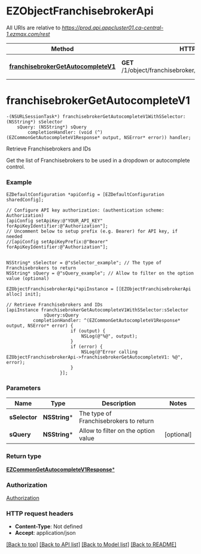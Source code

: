 # EZObjectFranchisebrokerApi

All URIs are relative to *https://prod.api.appcluster01.ca-central-1.ezmax.com/rest*

Method | HTTP request | Description
------------- | ------------- | -------------
[**franchisebrokerGetAutocompleteV1**](EZObjectFranchisebrokerApi.md#franchisebrokergetautocompletev1) | **GET** /1/object/franchisebroker/getAutocomplete/{sSelector} | Retrieve Franchisebrokers and IDs


# **franchisebrokerGetAutocompleteV1**
```objc
-(NSURLSessionTask*) franchisebrokerGetAutocompleteV1WithSSelector: (NSString*) sSelector
    sQuery: (NSString*) sQuery
        completionHandler: (void (^)(EZCommonGetAutocompleteV1Response* output, NSError* error)) handler;
```

Retrieve Franchisebrokers and IDs

Get the list of Franchisebrokers to be used in a dropdown or autocomplete control.

### Example 
```objc
EZDefaultConfiguration *apiConfig = [EZDefaultConfiguration sharedConfig];

// Configure API key authorization: (authentication scheme: Authorization)
[apiConfig setApiKey:@"YOUR_API_KEY" forApiKeyIdentifier:@"Authorization"];
// Uncomment below to setup prefix (e.g. Bearer) for API key, if needed
//[apiConfig setApiKeyPrefix:@"Bearer" forApiKeyIdentifier:@"Authorization"];


NSString* sSelector = @"sSelector_example"; // The type of Franchisebrokers to return
NSString* sQuery = @"sQuery_example"; // Allow to filter on the option value (optional)

EZObjectFranchisebrokerApi*apiInstance = [[EZObjectFranchisebrokerApi alloc] init];

// Retrieve Franchisebrokers and IDs
[apiInstance franchisebrokerGetAutocompleteV1WithSSelector:sSelector
              sQuery:sQuery
          completionHandler: ^(EZCommonGetAutocompleteV1Response* output, NSError* error) {
                        if (output) {
                            NSLog(@"%@", output);
                        }
                        if (error) {
                            NSLog(@"Error calling EZObjectFranchisebrokerApi->franchisebrokerGetAutocompleteV1: %@", error);
                        }
                    }];
```

### Parameters

Name | Type | Description  | Notes
------------- | ------------- | ------------- | -------------
 **sSelector** | **NSString***| The type of Franchisebrokers to return | 
 **sQuery** | **NSString***| Allow to filter on the option value | [optional] 

### Return type

[**EZCommonGetAutocompleteV1Response***](EZCommonGetAutocompleteV1Response.md)

### Authorization

[Authorization](../README.md#Authorization)

### HTTP request headers

 - **Content-Type**: Not defined
 - **Accept**: application/json

[[Back to top]](#) [[Back to API list]](../README.md#documentation-for-api-endpoints) [[Back to Model list]](../README.md#documentation-for-models) [[Back to README]](../README.md)

